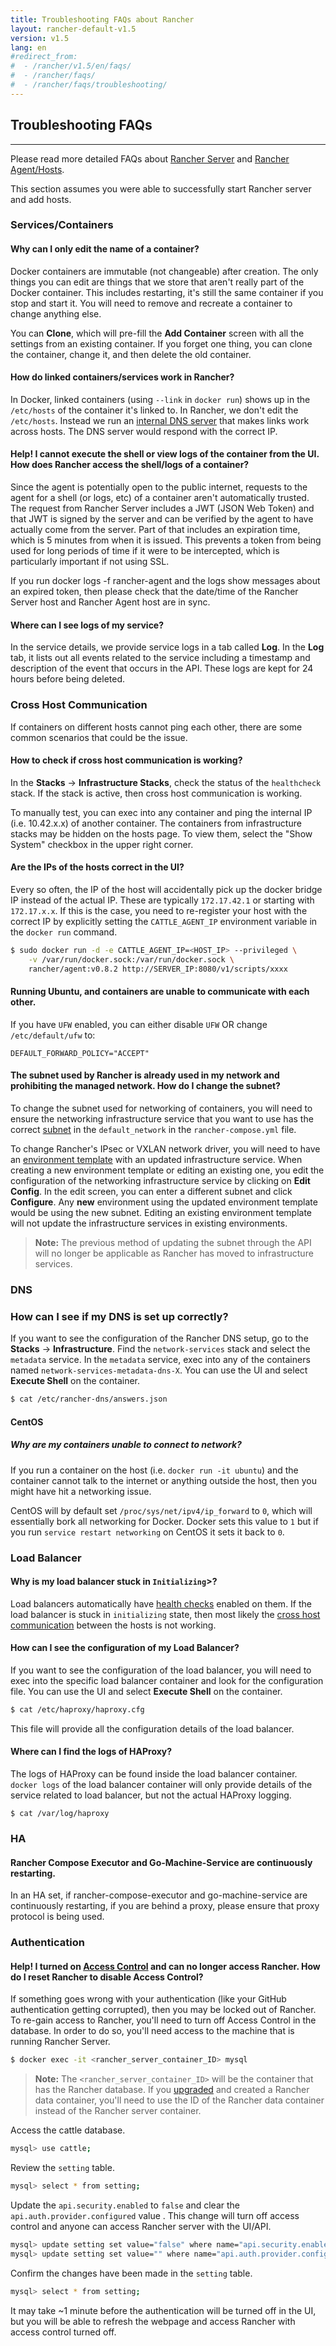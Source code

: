 ```yaml
---
title: Troubleshooting FAQs about Rancher
layout: rancher-default-v1.5
version: v1.5
lang: en
#redirect_from:
#  - /rancher/v1.5/en/faqs/
#  - /rancher/faqs/
#  - /rancher/faqs/troubleshooting/
---
```


## Troubleshooting FAQs
---

Please read more detailed FAQs about [Rancher Server]({{site.baseurl}}/rancher/{{page.version}}/{{page.lang}}/faqs/server) and [Rancher Agent/Hosts]({{site.baseurl}}/rancher/{{page.version}}/{{page.lang}}/faqs/agents/).

This section assumes you were able to successfully start Rancher server and add hosts.

### Services/Containers

#### Why can I only edit the name of a container?

Docker containers are immutable (not changeable) after creation. The only things you can edit are things that we store that aren't really part of the Docker container. This includes restarting, it's still the same container if you stop and start it. You will need to remove and recreate a container to change anything else.

You can **Clone**, which will pre-fill the **Add Container** screen with all the settings from an existing container. If you forget one thing, you can clone the container, change it, and then delete the old container.

#### How do linked containers/services work in Rancher?

In Docker, linked containers (using `--link` in `docker run`) shows up in the `/etc/hosts` of the container it's linked to. In Rancher, we don't edit the `/etc/hosts`. Instead we run an [internal DNS server]({{site.baseurl}}/rancher/{{page.version}}/{{page.lang}}/cattle/internal-dns-service/) that makes links work across hosts. The DNS server would respond with the correct IP.

<a id="container-access"></a>

#### Help! I cannot execute the shell or view logs of the container from the UI. How does Rancher access the shell/logs of a container?

Since the agent is potentially open to the public internet, requests to the agent for a shell (or logs, etc) of a container aren't automatically trusted. The request from Rancher Server includes a JWT (JSON Web Token) and that JWT is signed by the server and can be verified by the agent to have actually come from the server. Part of that includes an expiration time, which is 5 minutes from when it is issued. This prevents a token from being used for long periods of time if it were to be intercepted, which is particularly important if not using SSL.

If you run docker logs -f rancher-agent and the logs show messages about an expired token, then please check that the date/time of the Rancher Server host and Rancher Agent host are in sync.

#### Where can I see logs of my service?

In the service details, we provide service logs in a tab called **Log**. In the **Log** tab, it lists out all events related to the service including a timestamp and description of the event that occurs in the API. These logs are kept for 24 hours before being deleted.

### Cross Host Communication

If containers on different hosts cannot ping each other, there are some common scenarios that could be the issue.

#### How to check if cross host communication is working?

In the **Stacks** -> **Infrastructure Stacks**, check the status of the `healthcheck` stack. If the stack is active, then cross host communication is working.

To manually test, you can exec into any container and ping the internal IP (i.e. 10.42.x.x) of another container. The containers from infrastructure stacks may be hidden on the hosts page. To view them, select the "Show System" checkbox in the upper right corner.

#### Are the IPs of the hosts correct in the UI?

Every so often, the IP of the host will accidentally pick up the docker bridge IP instead of the actual IP. These are typically `172.17.42.1` or starting with `172.17.x.x`. If this is the case, you need to re-register your host with the correct IP by explicitly setting the `CATTLE_AGENT_IP` environment variable in the `docker run` command.

```bash
$ sudo docker run -d -e CATTLE_AGENT_IP=<HOST_IP> --privileged \
    -v /var/run/docker.sock:/var/run/docker.sock \
    rancher/agent:v0.8.2 http://SERVER_IP:8080/v1/scripts/xxxx
```

#### Running Ubuntu, and containers are unable to communicate with each other.

If you have `UFW` enabled, you can either disable `UFW` OR change `/etc/default/ufw` to:

```
DEFAULT_FORWARD_POLICY="ACCEPT"
```

<a id="subnet"></a>

#### The subnet used by Rancher is already used in my network and prohibiting the managed network. How do I change the subnet?

To change the subnet used for networking of containers, you will need to ensure the networking infrastructure service that you want to use has the correct [subnet]({{site.baseurl}}/rancher/{{page.version}}/{{page.lang}}/rancher-services/networking/#subnets) in the `default_network` in the `rancher-compose.yml` file.

To change Rancher's IPsec or VXLAN network driver, you will need to have an [environment template]({{site.baseurl}}/rancher/{{page.version}}/{{page.lang}}/environments/#what-is-an-environment-template) with an updated infrastructure service. When creating a new environment template or editing an existing one, you edit the configuration of the networking infrastructure service by clicking on **Edit Config**. In the edit screen, you can enter a different subnet and click **Configure**. Any **new** environment using the updated environment template would be using the new subnet. Editing an existing environment template will not update the infrastructure services in existing environments.

> **Note:** The previous method of updating the subnet through the API will no longer be applicable as Rancher has moved to infrastructure services.

### DNS

<a id="dns-config"></a>

### How can I see if my DNS is set up correctly?

If you want to see the configuration of the Rancher DNS setup, go to the **Stacks** -> **Infrastructure**. Find the `network-services` stack and select the `metadata` service. In the `metadata` service, exec into any of the containers named `network-services-metadata-dns-X`. You can use the UI and select **Execute Shell** on the container.

```bash
$ cat /etc/rancher-dns/answers.json
```


#### CentOS

##### Why are my containers unable to connect to network?

If you run a container on the host (i.e. `docker run -it ubuntu`) and the container cannot talk to the internet or anything outside the host, then you might have hit a networking issue.

CentOS will by default set `/proc/sys/net/ipv4/ip_forward` to `0`, which will essentially bork all networking for Docker.  Docker sets this value to `1` but if you run `service restart networking` on CentOS it sets it back to `0`.

<a id="lb-config"></a>

### Load Balancer

#### Why is my load balancer stuck in `Initializing`>?

Load balancers automatically have [health checks]({{site.baseurl}}/rancher/{{page.version}}/{{page.lang}}/cattle/health-checks/) enabled on them. If the load balancer is stuck in `initializing` state, then most likely the [cross host communication](#cross-host-communication) between the hosts is not working.

#### How can I see the configuration of my Load Balancer?

If you want to see the configuration of the load balancer, you will need to exec into the specific load balancer container and look for the configuration file. You can use the UI and select **Execute Shell** on the container.

```bash
$ cat /etc/haproxy/haproxy.cfg
```

This file will provide all the configuration details of the load balancer.

#### Where can I find the logs of HAProxy?

The logs of HAProxy can be found inside the load balancer container. `docker logs` of the load balancer container will only provide details of the service related to load balancer, but not the actual HAProxy logging.

```
$ cat /var/log/haproxy
```

### HA

#### Rancher Compose Executor and Go-Machine-Service are continuously restarting.

In an HA set, if rancher-compose-executor and go-machine-service are continuously restarting, if you are behind a proxy, please ensure that proxy protocol is being used.

### Authentication

<a id="manually-turn-off-github"></a>

#### Help! I turned on [Access Control]({{site.baseurl}}/rancher/{{page.version}}/{{page.lang}}/configuration/access-control/) and can no longer access Rancher. How do I reset Rancher to disable Access Control?

If something goes wrong with your authentication (like your GitHub authentication getting corrupted), then you may be locked out of Rancher. To re-gain access to Rancher, you'll need to turn off Access Control in the database. In order to do so, you'll need access to the machine that is running Rancher Server.

```bash
$ docker exec -it <rancher_server_container_ID> mysql
```

> **Note:** The `<rancher_server_container_ID>` will be the container that has the Rancher database. If you [upgraded]({{site.baseurl}}/rancher/{{page.version}}/{{page.lang}}/upgrading/) and created a Rancher data container, you'll need to use the ID of the Rancher data container instead of the Rancher server container.

Access the cattle database.

```bash
mysql> use cattle;
```

Review the `setting` table.

```bash
mysql> select * from setting;  
```

Update the `api.security.enabled` to `false` and clear the `api.auth.provider.configured` value . This change will turn off access control and anyone can access Rancher server with the UI/API.

```bash
mysql> update setting set value="false" where name="api.security.enabled";
mysql> update setting set value="" where name="api.auth.provider.configured";
```

Confirm the changes have been made in the `setting` table.

```bash
mysql> select * from setting;  
```

It may take ~1 minute before the authentication will be turned off in the UI, but you will be able to refresh the webpage and access Rancher with access control turned off.
